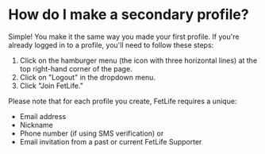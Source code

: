 # How do I make a secondary profile?

Simple! You make it the same way you made your first profile. If you're already logged in to a profile, you'll need to follow these steps:
1. Click on the hamburger menu (the icon with three horizontal lines) at the top right-hand corner of the page.
2. Click on "Logout" in the dropdown menu.
3. Click "Join FetLife.”

Please note that for each profile you create, FetLife requires a unique:
- Email address
- Nickname
- Phone number (if using SMS verification) or
- Email invitation from a past or current FetLife Supporter
